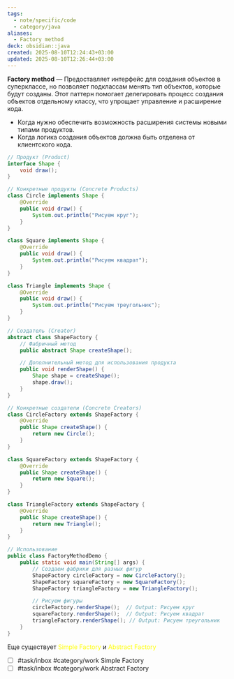 ```yaml
---
tags:
  - note/specific/code
  - category/java
aliases:
  - Factory method
deck: obsidian::java
created: 2025-08-10T12:24:43+03:00
updated: 2025-08-10T12:26:44+03:00
---
```


**Factory method**
—
Предоставляет интерфейс для создания объектов в суперклассе, но позволяет подклассам менять тип объектов, которые будут созданы. Этот паттерн помогает делегировать процесс создания объектов отдельному классу, что упрощает управление и расширение кода.

- Когда нужно обеспечить возможность расширения системы новыми типами продуктов.
- Когда логика создания объектов должна быть отделена от клиентского кода.

```java
// Продукт (Product)
interface Shape {
    void draw();
}

// Конкретные продукты (Concrete Products)
class Circle implements Shape {
    @Override
    public void draw() {
        System.out.println("Рисуем круг");
    }
}

class Square implements Shape {
    @Override
    public void draw() {
        System.out.println("Рисуем квадрат");
    }
}

class Triangle implements Shape {
    @Override
    public void draw() {
        System.out.println("Рисуем треугольник");
    }
}

// Создатель (Creator)
abstract class ShapeFactory {
    // Фабричный метод
    public abstract Shape createShape();

    // Дополнительный метод для использования продукта
    public void renderShape() {
        Shape shape = createShape();
        shape.draw();
    }
}

// Конкретные создатели (Concrete Creators)
class CircleFactory extends ShapeFactory {
    @Override
    public Shape createShape() {
        return new Circle();
    }
}

class SquareFactory extends ShapeFactory {
    @Override
    public Shape createShape() {
        return new Square();
    }
}

class TriangleFactory extends ShapeFactory {
    @Override
    public Shape createShape() {
        return new Triangle();
    }
}

// Использование
public class FactoryMethodDemo {
    public static void main(String[] args) {
        // Создаем фабрики для разных фигур
        ShapeFactory circleFactory = new CircleFactory();
        ShapeFactory squareFactory = new SquareFactory();
        ShapeFactory triangleFactory = new TriangleFactory();

        // Рисуем фигуры
        circleFactory.renderShape();  // Output: Рисуем круг
        squareFactory.renderShape();  // Output: Рисуем квадрат
        triangleFactory.renderShape(); // Output: Рисуем треугольник
    }
}
```

Еще существует <font color="#ffff00">Simple Factory</font> и <font color="#ffff00">Abstract Factory</font>

- [ ] #task/inbox #category/work Simple Factory
- [ ] #task/inbox #category/work Abstract Factory
